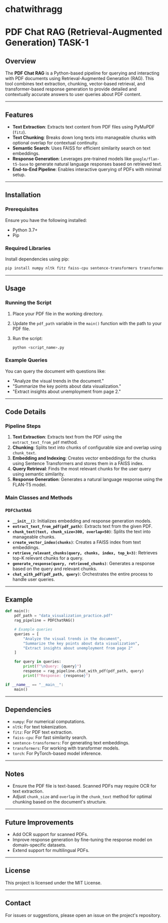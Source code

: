 # chatwithragg
# PDF Chat RAG (Retrieval-Augmented Generation) TASK-1

## Overview

The **PDF Chat RAG** is a Python-based pipeline for querying and interacting with PDF documents using Retrieval-Augmented Generation (RAG). This tool combines text extraction, chunking, vector-based retrieval, and transformer-based response generation to provide detailed and contextually accurate answers to user queries about PDF content.

---

## Features

- **Text Extraction**: Extracts text content from PDF files using PyMuPDF (`fitz`).
- **Text Chunking**: Breaks down long texts into manageable chunks with optional overlap for contextual continuity.
- **Semantic Search**: Uses FAISS for efficient similarity search on text embeddings.
- **Response Generation**: Leverages pre-trained models like `google/flan-t5-base` to generate natural language responses based on retrieved text.
- **End-to-End Pipeline**: Enables interactive querying of PDFs with minimal setup.

---

## Installation

### Prerequisites

Ensure you have the following installed:

- Python 3.7+
- Pip

### Required Libraries

Install dependencies using pip:

```bash
pip install numpy nltk fitz faiss-cpu sentence-transformers transformers torch

```

---

## Usage

### Running the Script

1. Place your PDF file in the working directory.
2. Update the `pdf_path` variable in the `main()` function with the path to your PDF file.
3. Run the script:
    
    ```bash
    python <script_name>.py
    
    ```
    

### Example Queries

You can query the document with questions like:

- "Analyze the visual trends in the document."
- "Summarize the key points about data visualization."
- "Extract insights about unemployment from page 2."

---

## Code Details

### Pipeline Steps

1. **Text Extraction**: Extracts text from the PDF using the `extract_text_from_pdf` method.
2. **Chunking**: Splits text into chunks of configurable size and overlap using `chunk_text`.
3. **Embedding and Indexing**: Creates vector embeddings for the chunks using Sentence Transformers and stores them in a FAISS index.
4. **Query Retrieval**: Finds the most relevant chunks for the user query using semantic similarity.
5. **Response Generation**: Generates a natural language response using the FLAN-T5 model.

### Main Classes and Methods

### `PDFChatRAG`

- **`__init__()`**: Initializes embedding and response generation models.
- **`extract_text_from_pdf(pdf_path)`**: Extracts text from the given PDF.
- **`chunk_text(text, chunk_size=300, overlap=50)`**: Splits the text into manageable chunks.
- **`create_vector_index(chunks)`**: Creates a FAISS index from text embeddings.
- **`retrieve_relevant_chunks(query, chunks, index, top_k=3)`**: Retrieves top-K relevant chunks for a query.
- **`generate_response(query, retrieved_chunks)`**: Generates a response based on the query and relevant chunks.
- **`chat_with_pdf(pdf_path, query)`**: Orchestrates the entire process to handle user queries.

---

## Example

```python
def main():
    pdf_path = "data_visualization_practice.pdf"
    rag_pipeline = PDFChatRAG()

    # Example queries
    queries = [
        "Analyze the visual trends in the document",
        "Summarize the key points about data visualization",
        "Extract insights about unemployment from page 2"
    ]

    for query in queries:
        print(f"\nQuery: {query}")
        response = rag_pipeline.chat_with_pdf(pdf_path, query)
        print(f"Response: {response}")

if __name__ == "__main__":
    main()

```

---

## Dependencies

- `numpy`: For numerical computations.
- `nltk`: For text tokenization.
- `fitz`: For PDF text extraction.
- `faiss-cpu`: For fast similarity search.
- `sentence-transformers`: For generating text embeddings.
- `transformers`: For working with transformer models.
- `torch`: For PyTorch-based model inference.

---

## Notes

- Ensure the PDF file is text-based. Scanned PDFs may require OCR for text extraction.
- Adjust `chunk_size` and `overlap` in the `chunk_text` method for optimal chunking based on the document's structure.

---

## Future Improvements

- Add OCR support for scanned PDFs.
- Improve response generation by fine-tuning the response model on domain-specific datasets.
- Extend support for multilingual PDFs.

---

## License

This project is licensed under the MIT License.

---

## Contact

For issues or suggestions, please open an issue on the project's repository.